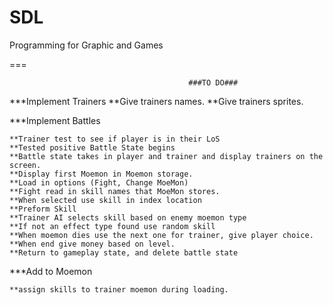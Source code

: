 SDL
===

Programming for Graphic and Games

===

											###TO DO###
											


***Implement Trainers
	**Give trainers names.
	**Give trainers sprites.
	
***Implement Battles

	**Trainer test to see if player is in their LoS
	**Tested positive Battle State begins
	**Battle state takes in player and trainer and display trainers on the screen.
	**Display first Moemon in Moemon storage.
	**Load in options (Fight, Change MoeMon)
	**Fight read in skill names that MoeMon stores.
	**When selected use skill in index location
	**Preform Skill
	**Trainer AI selects skill based on enemy moemon type
	**If not an effect type found use random skill
	**When moemon dies use the next one for trainer, give player choice.
	**When end give money based on level.
	**Return to gameplay state, and delete battle state

	
***Add to Moemon

	**assign skills to trainer moemon during loading.
	
	
